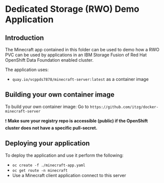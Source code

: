 # Dedicated Storage (RWO) Demo Application

## Introduction

The Minecraft app contained in this folder can be used to demo
how a RWO PVC can be used by applications in an IBM Storage Fusion
of Red Hat OpenShift Data Foundation enabled cluster.

The application uses:

* `quay.io/vcppds7878/minecraft-server:latest` as a container image

## Building your own container image

To build your own container image: Go to `https://github.com/itzg/docker-minecraft-server`

:exclamation: __Make sure your registry repo is accessible (public) if the OpenShift cluster does not have a specific pull-secret.__

## Deploying your application

To deploy the application and use it perform the following:

* `oc create -f ./minecraft-app.yaml`
* `oc get route -n minecraft`
* Use a Minecraft client application connect to this server

